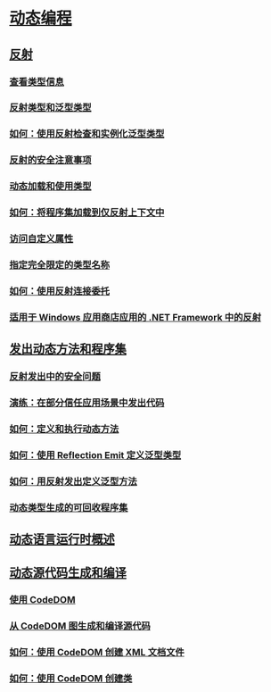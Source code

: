 # [动态编程](index.md)
## [反射](reflection.md)
### [查看类型信息](viewing-type-information.md)
### [反射类型和泛型类型](reflection-and-generic-types.md)
### [如何：使用反射检查和实例化泛型类型](how-to-examine-and-instantiate-generic-types-with-reflection.md)
### [反射的安全注意事项](security-considerations-for-reflection.md)
### [动态加载和使用类型](dynamically-loading-and-using-types.md)
### [如何：将程序集加载到仅反射上下文中](how-to-load-assemblies-into-the-reflection-only-context.md)
### [访问自定义属性](accessing-custom-attributes.md)
### [指定完全限定的类型名称](specifying-fully-qualified-type-names.md)
### [如何：使用反射连接委托](how-to-hook-up-a-delegate-using-reflection.md)
### [适用于 Windows 应用商店应用的 .NET Framework 中的反射](reflection-for-windows-store-apps.md)
## [发出动态方法和程序集](emitting-dynamic-methods-and-assemblies.md)
### [反射发出中的安全问题](security-issues-in-reflection-emit.md)
### [演练：在部分信任应用场景中发出代码](walkthrough-emitting-code-in-partial-trust-scenarios.md)
### [如何：定义和执行动态方法](how-to-define-and-execute-dynamic-methods.md)
### [如何：使用 Reflection Emit 定义泛型类型](how-to-define-a-generic-type-with-reflection-emit.md)
### [如何：用反射发出定义泛型方法](how-to-define-a-generic-method-with-reflection-emit.md)
### [动态类型生成的可回收程序集](collectible-assemblies.md)
## [动态语言运行时概述](dynamic-language-runtime-overview.md)
## [动态源代码生成和编译](dynamic-source-code-generation-and-compilation.md)
### [使用 CodeDOM](using-the-codedom.md)
### [从 CodeDOM 图生成和编译源代码](generating-and-compiling-source-code-from-a-codedom-graph.md)
### [如何：使用 CodeDOM 创建 XML 文档文件](how-to-create-an-xml-documentation-file-using-codedom.md)
### [如何：使用 CodeDOM 创建类](how-to-create-a-class-using-codedom.md)
